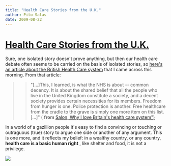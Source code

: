 ```yaml
---
title: "Health Care Stories from the U.K."
author: Pito Salas
date: 2009-08-22
---
```

# [Health Care Stories from the U.K.](None)




Sure, one isolated story doesn't prove anything, but then our health care
debate often seems to be carried on the basis of isolated stories, so [here's
an article about the British Health Care
system](<http://www.salon.com/opinion/feature/2009/08/22/nhs/index.html?source=rss&aim=/opinion/feature>)
that I came across this morning. From that article:

> > "[…]This, I learned, is what the NHS is about -- common decency. It is
> about the shared belief that all the people who live in the United Kingdom
> constitute a society, and a decent society provides certain necessities for
> its members. Freedom from hunger is one. Police protection is another. Free
> healthcare from the cradle to the grave is simply one more item on this
> list.[…]" ( **from** [Salon, Why I love Britain's health care
> system")](<http://www.salon.com/opinion/feature/2009/08/22/nhs/index.html?source=rss&aim=/opinion/feature>)

In a world of a gazillion people it's easy to find a convincing or touching or
outraguous (true) story to argue one side or another of any argument. This is
one more, and it reflects my belief: in a wealthy country, or any country,
**health care is a basic human right** , like shelter and food, it is not a
privilege.

![](https://i0.wp.com/img.zemanta.com/pixy.gif?w=584)


